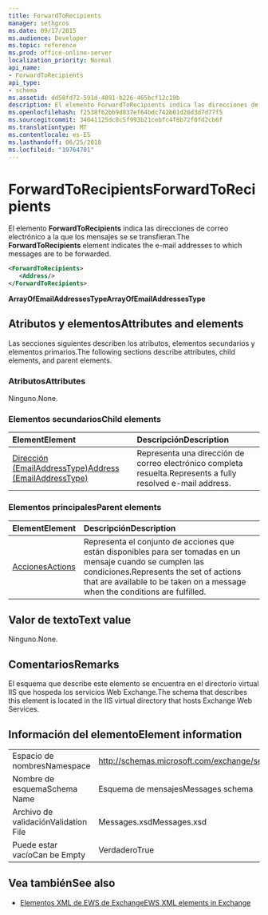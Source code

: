 ```yaml
---
title: ForwardToRecipients
manager: sethgros
ms.date: 09/17/2015
ms.audience: Developer
ms.topic: reference
ms.prod: office-online-server
localization_priority: Normal
api_name:
- ForwardToRecipients
api_type:
- schema
ms.assetid: dd58fd72-591d-4891-b226-465bcf12c19b
description: El elemento ForwardToRecipients indica las direcciones de correo electrónico a la que los mensajes se se transfieran.
ms.openlocfilehash: f2538f62bb9d837ef64bdc742b01d26d3d7d77f5
ms.sourcegitcommit: 34041125dc8c5f993b21cebfc4f8b72f0fd2cb6f
ms.translationtype: MT
ms.contentlocale: es-ES
ms.lasthandoff: 06/25/2018
ms.locfileid: "19764701"
---
```

# <a name="forwardtorecipients"></a><span data-ttu-id="3a96f-103">ForwardToRecipients</span><span class="sxs-lookup"><span data-stu-id="3a96f-103">ForwardToRecipients</span></span>

<span data-ttu-id="3a96f-104">El elemento **ForwardToRecipients** indica las direcciones de correo electrónico a la que los mensajes se se transfieran.</span><span class="sxs-lookup"><span data-stu-id="3a96f-104">The **ForwardToRecipients** element indicates the e-mail addresses to which messages are to be forwarded.</span></span> 
  
```XML
<ForwardToRecipients>
   <Address/>
</ForwardToRecipients>
```

 <span data-ttu-id="3a96f-105">**ArrayOfEmailAddressesType**</span><span class="sxs-lookup"><span data-stu-id="3a96f-105">**ArrayOfEmailAddressesType**</span></span>
## <a name="attributes-and-elements"></a><span data-ttu-id="3a96f-106">Atributos y elementos</span><span class="sxs-lookup"><span data-stu-id="3a96f-106">Attributes and elements</span></span>

<span data-ttu-id="3a96f-107">Las secciones siguientes describen los atributos, elementos secundarios y elementos primarios.</span><span class="sxs-lookup"><span data-stu-id="3a96f-107">The following sections describe attributes, child elements, and parent elements.</span></span>
  
### <a name="attributes"></a><span data-ttu-id="3a96f-108">Atributos</span><span class="sxs-lookup"><span data-stu-id="3a96f-108">Attributes</span></span>

<span data-ttu-id="3a96f-109">Ninguno.</span><span class="sxs-lookup"><span data-stu-id="3a96f-109">None.</span></span>
  
### <a name="child-elements"></a><span data-ttu-id="3a96f-110">Elementos secundarios</span><span class="sxs-lookup"><span data-stu-id="3a96f-110">Child elements</span></span>

|<span data-ttu-id="3a96f-111">**Element**</span><span class="sxs-lookup"><span data-stu-id="3a96f-111">**Element**</span></span>|<span data-ttu-id="3a96f-112">**Descripción**</span><span class="sxs-lookup"><span data-stu-id="3a96f-112">**Description**</span></span>|
|:-----|:-----|
|[<span data-ttu-id="3a96f-113">Dirección (EmailAddressType)</span><span class="sxs-lookup"><span data-stu-id="3a96f-113">Address (EmailAddressType)</span></span>](address-emailaddresstype.md) <br/> |<span data-ttu-id="3a96f-114">Representa una dirección de correo electrónico completa resuelta.</span><span class="sxs-lookup"><span data-stu-id="3a96f-114">Represents a fully resolved e-mail address.</span></span>  <br/> |
   
### <a name="parent-elements"></a><span data-ttu-id="3a96f-115">Elementos principales</span><span class="sxs-lookup"><span data-stu-id="3a96f-115">Parent elements</span></span>

|<span data-ttu-id="3a96f-116">**Element**</span><span class="sxs-lookup"><span data-stu-id="3a96f-116">**Element**</span></span>|<span data-ttu-id="3a96f-117">**Descripción**</span><span class="sxs-lookup"><span data-stu-id="3a96f-117">**Description**</span></span>|
|:-----|:-----|
|[<span data-ttu-id="3a96f-118">Acciones</span><span class="sxs-lookup"><span data-stu-id="3a96f-118">Actions</span></span>](actions.md) <br/> |<span data-ttu-id="3a96f-119">Representa el conjunto de acciones que están disponibles para ser tomadas en un mensaje cuando se cumplen las condiciones.</span><span class="sxs-lookup"><span data-stu-id="3a96f-119">Represents the set of actions that are available to be taken on a message when the conditions are fulfilled.</span></span>  <br/> |
   
## <a name="text-value"></a><span data-ttu-id="3a96f-120">Valor de texto</span><span class="sxs-lookup"><span data-stu-id="3a96f-120">Text value</span></span>

<span data-ttu-id="3a96f-121">Ninguno.</span><span class="sxs-lookup"><span data-stu-id="3a96f-121">None.</span></span>
  
## <a name="remarks"></a><span data-ttu-id="3a96f-122">Comentarios</span><span class="sxs-lookup"><span data-stu-id="3a96f-122">Remarks</span></span>

<span data-ttu-id="3a96f-123">El esquema que describe este elemento se encuentra en el directorio virtual IIS que hospeda los servicios Web Exchange.</span><span class="sxs-lookup"><span data-stu-id="3a96f-123">The schema that describes this element is located in the IIS virtual directory that hosts Exchange Web Services.</span></span>
  
## <a name="element-information"></a><span data-ttu-id="3a96f-124">Información del elemento</span><span class="sxs-lookup"><span data-stu-id="3a96f-124">Element information</span></span>

|||
|:-----|:-----|
|<span data-ttu-id="3a96f-125">Espacio de nombres</span><span class="sxs-lookup"><span data-stu-id="3a96f-125">Namespace</span></span>  <br/> |http://schemas.microsoft.com/exchange/services/2006/messages  <br/> |
|<span data-ttu-id="3a96f-126">Nombre de esquema</span><span class="sxs-lookup"><span data-stu-id="3a96f-126">Schema Name</span></span>  <br/> |<span data-ttu-id="3a96f-127">Esquema de mensajes</span><span class="sxs-lookup"><span data-stu-id="3a96f-127">Messages schema</span></span>  <br/> |
|<span data-ttu-id="3a96f-128">Archivo de validación</span><span class="sxs-lookup"><span data-stu-id="3a96f-128">Validation File</span></span>  <br/> |<span data-ttu-id="3a96f-129">Messages.xsd</span><span class="sxs-lookup"><span data-stu-id="3a96f-129">Messages.xsd</span></span>  <br/> |
|<span data-ttu-id="3a96f-130">Puede estar vacío</span><span class="sxs-lookup"><span data-stu-id="3a96f-130">Can be Empty</span></span>  <br/> |<span data-ttu-id="3a96f-131">Verdadero</span><span class="sxs-lookup"><span data-stu-id="3a96f-131">True</span></span>  <br/> |
   
## <a name="see-also"></a><span data-ttu-id="3a96f-132">Vea también</span><span class="sxs-lookup"><span data-stu-id="3a96f-132">See also</span></span>



- [<span data-ttu-id="3a96f-133">Elementos XML de EWS de Exchange</span><span class="sxs-lookup"><span data-stu-id="3a96f-133">EWS XML elements in Exchange</span></span>](ews-xml-elements-in-exchange.md)

